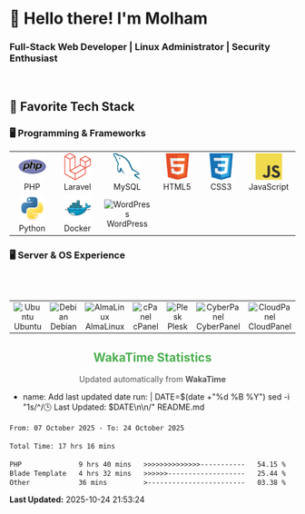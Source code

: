 <h1 align="left" id="mohammed-title">👋 Hello there! I'm Molham</h1>
<h3 align="left">Full-Stack Web Developer | Linux Administrator | Security Enthusiast</h3>

<br>
<h2 align="left" id="mohammed-tech">🧠 Favorite Tech Stack</h2>

### 🖥️ Programming & Frameworks
<table>
  <tr>
    <td align="center" width="96">
      <img src="https://raw.githubusercontent.com/devicons/devicon/master/icons/php/php-original.svg" width="48" height="48" alt="PHP" />
      <br>PHP
    </td>
    <td align="center" width="96">
      <img src="https://raw.githubusercontent.com/devicons/devicon/master/icons/laravel/laravel-original.svg" width="48" height="48" alt="Laravel" />
      <br>Laravel
    </td>
    <td align="center" width="96">
      <img src="https://raw.githubusercontent.com/devicons/devicon/master/icons/mysql/mysql-original.svg" width="48" height="48" alt="MySQL" />
      <br>MySQL
    </td>
    <td align="center" width="96">
      <img src="https://raw.githubusercontent.com/devicons/devicon/master/icons/html5/html5-original.svg" width="48" height="48" alt="HTML5" />
      <br>HTML5
    </td>
    <td align="center" width="96">
      <img src="https://raw.githubusercontent.com/devicons/devicon/master/icons/css3/css3-original.svg" width="48" height="48" alt="CSS3" />
      <br>CSS3
    </td>
    <td align="center" width="96">
      <img src="https://raw.githubusercontent.com/devicons/devicon/master/icons/javascript/javascript-original.svg" width="48" height="48" alt="JavaScript" />
      <br>JavaScript
    </td>
  </tr>
  <tr>
    <td align="center" width="96">
      <img src="https://raw.githubusercontent.com/devicons/devicon/master/icons/python/python-original.svg" width="48" height="48" alt="Python" />
      <br>Python
    </td>
    <td align="center" width="96">
      <img src="https://raw.githubusercontent.com/devicons/devicon/master/icons/docker/docker-original.svg" width="48" height="48" alt="Docker" />
      <br>Docker
    </td>
    <td align="center" width="96">
      <img src="https://upload.wikimedia.org/wikipedia/commons/9/98/WordPress_blue_logo.svg" width="48" height="48" alt="WordPress" />
      <br>WordPress
    </td>
  </tr>
</table>

### 🖥️ Server & OS Experience
<table>
  <tr>
    <td align="center" width="96">
      <img src="https://www.svgrepo.com/show/452122/ubuntu.svg" width="48" height="48" alt="Ubuntu" />
      <br>Ubuntu
    </td>
    <td align="center" width="96">
      <img src="https://www.svgrepo.com/show/354912/debian.svg" width="48" height="48" alt="Debian" />
      <br>Debian
    </td>
        <td align="center" width="96">
      <img src="https://upload.wikimedia.org/wikipedia/commons/1/13/AlmaLinux_Icon_Logo.svg" width="48" height="48" alt="AlmaLinux" />
      <br>AlmaLinux
    </td>
        <td align="center" width="96">
      <img src="https://www.svgrepo.com/show/353612/cpanel.svg" width="70" height="48" alt="cPanel" />
      <br>cPanel
    </td>
      <td align="center" width="96">
      <img src="https://upload.wikimedia.org/wikipedia/commons/8/80/Logo_Plesk.svg" width="48" height="48" alt="Plesk" />
      <br>Plesk
    </td>
    <td align="center" width="96">
      <img src="https://cdn.worldvectorlogo.com/logos/cyberpanel.svg" width="48" height="48" alt="CyberPanel" />
      <br>CyberPanel
    </td>
    <br>
        <br>
    <td align="center" width="96">
      <img src="https://cdn.worldvectorlogo.com/logos/cloudpanel.svg" width="48" height="48" alt="CloudPanel" />
      <br>CloudPanel
    </td>


  </tr>
</table>

<div align="center">
  <h2 style="color:#4CAF50;">WakaTime Statistics</h2>
  <p style="color:#555;">Updated automatically from <strong>WakaTime</strong></p>
</div>

- name: Add last updated date
  run: |
    DATE=$(date +"%d %B %Y")
    sed -i "1s/^/🕒 Last Updated: $DATE\n\n/" README.md

<!--START_SECTION:waka-->


```all
From: 07 October 2025 - To: 24 October 2025

Total Time: 17 hrs 16 mins

PHP              9 hrs 40 mins   >>>>>>>>>>>>>>-----------   54.15 %
Blade Template   4 hrs 32 mins   >>>>>>-------------------   25.44 %
Other            36 mins         >------------------------   03.38 %
```

<!--END_SECTION:waka-->


**Last Updated:** 2025-10-24 21:53:24
